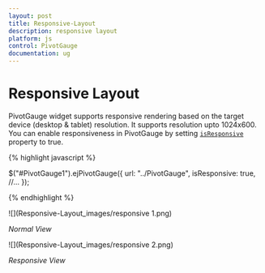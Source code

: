 ```yaml
---
layout: post
title: Responsive-Layout
description: responsive layout
platform: js
control: PivotGauge
documentation: ug
---
```


# Responsive Layout

PivotGauge widget supports responsive rendering based on the target device (desktop & tablet) resolution. It supports resolution upto 1024x600. You can enable responsiveness in PivotGauge by setting [`isResponsive`](/js/api/ejpivotgauge#members:isresponsive) property to true.

{% highlight javascript %}

$("#PivotGauge1").ejPivotGauge({
    url: "../PivotGauge",
    isResponsive: true,
    //...
});

{% endhighlight %}

![](Responsive-Layout_images/responsive 1.png)

_Normal View_


![](Responsive-Layout_images/responsive 2.png)

_Responsive View_






